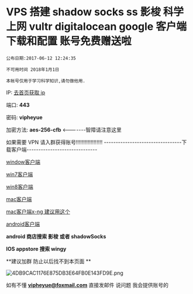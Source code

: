 # VPS 搭建 shadow socks ss 影梭 科学上网 vultr digitalocean   google 客户端下载和配置  账号免费赠送啦 

```
公布日期:2017-06-12 12:24:35

不可用时间 2018年1月1日

本帐号仅用于学习科学知识,请勿做他用.
```

IP: [去首页获取 ip](https://vipheyue.github.io/ss.githb.io/)

端口:   **443**

密码:  **vipheyue**

加密方法: **aes-256-cfb**  <-------智障请注意这里

如果需要 VPN 请入群获得账号!!!!!!!!!!!!!!!!!!
---------------------------------下载客户端------------------------------

[window客户端](http://heyue.oss-cn-hangzhou.aliyuncs.com/vps/windows-Shadowsocks.exe)

[win7客户端](http://heyue.oss-cn-hangzhou.aliyuncs.com/vps/win7shadowsocks.exe)

[win8客户端](http://heyue.oss-cn-hangzhou.aliyuncs.com/vps/win8shadowsocks.exe)

[mac客户端](http://heyue.oss-cn-hangzhou.aliyuncs.com/vps/ShadowsocksX-2.6.3.dmg)

[mac客户端x-ng 建议用这个](http://heyue.oss-cn-hangzhou.aliyuncs.com/vps/ShadowsocksX-NG-1.3.1.dmg)

[android客户端](http://heyue.oss-cn-hangzhou.aliyuncs.com/vps/shadowsocks-nightly-3.2.7.apk)

**android 商店搜索 影梭 或者 shadowSocks**

**IOS appstore 搜索  wingy**


**建议加群 防止以后找不到本页面 ** 

![4DB9CAC1176E875DB3E64FB0E143FD9E.png](http://upload-images.jianshu.io/upload_images/1170894-c58a866353d1b009.png?imageMogr2/auto-orient/strip%7CimageView2/2/w/1240)

如有不懂 **vipheyue@foxmail.com** 
直接发邮件 说问题 我会提供账号的
